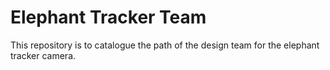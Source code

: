 # Elephant Tracker Team

This repository is to catalogue the path of the design team for the elephant tracker camera.
